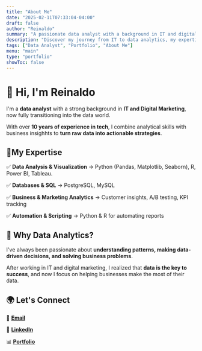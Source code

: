 ```yaml
---
title: "About Me"
date: "2025-02-11T07:33:04-04:00"
draft: false
author: "Reinaldo"
summary: "A passionate data analyst with a background in IT and digital marketing."
description: "Discover my journey from IT to data analytics, my expertise, and how I help businesses make data-driven decisions."
tags: ["Data Analyst", "Portfolio", "About Me"]
menu: "main"
type: "portfolio"
showToc: false
---
```


# 👋 Hi, I'm Reinaldo

I'm a **data analyst** with a strong background in **IT and Digital Marketing**, now fully transitioning into the data world.

With over **10 years of experience in tech**, I combine analytical skills with business insighhts to **turn raw data into actionable strategies**.

## 🔹My Expertise

✅ **Data Analysis & Visualization** → Python (Pandas, Matplotlib, Seaborn), R, Power BI, Tableau.

✅ **Databases & SQL** → PostgreSQL, MySQL

✅ **Business & Marketing Analytics** → Customer insights, A/B testing, KPI tracking

✅ **Automation & Scripting** → Python & R for automating reports

## 🚀 Why Data Analytics?

I've always been passionate about **understanding patterns, making data-driven decisions, and solving business problems**.

After working in IT and digital marketing, I realized that **data is the key to success**, and now I focus on helping businesses make the most of their data.

## 🌍 Let's Connect

📧 [**Email**](reinaldopsuazo@proton.me)

🔗 [**LinkedIn**](https://www.linkedin.com/in/reinaldo-pared/)

📊 [**Portfolio**](https://reipared.github.io/Portfolio/)

